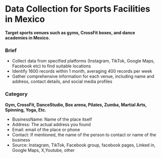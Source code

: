 # Data Collection for Sports Facilities in Mexico

**Target sports venues such as gyms, CrossFit boxes, and dance academies in Mexico.**

### Brief
- Collect data from specified platforms (Instagram, TikTok, Google Maps, Facebook etc) to find suitable locations
- Identify 1600 records within 1 month, averaging 400 records per week
- Gather comprehensive information for each venue, including name and address, contact details, and social media profiles

### Category
**Gym, CrossFit, DanceStudio, Box arena, Pilates, Zumba, Martial Arts, Spinning, Yoga, Etc.**

- BusinessName: Name of the place itself
- Address: The actual address you found
- Email: email of the place or phone
- Contact: If mentioned, the name of the person to contact or name of the business
- Source: Instagram, TikTok, Facebook group, facebook pages, Linked in, Google Maps, X,Youtube, other
